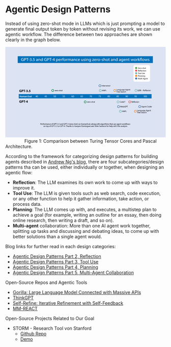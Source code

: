 # Agentic Design Patterns

Instead of using zero-shot mode in LLMs which is just prompting a model to generate final output token by token without revising its work, we can use agentic workflow. The difference between two approaches are shown clearly in the graph below.
<p align ="left">
    <img src="The-Batch-ads-and-exclusive-banners.png" alt="Tensor-Cores" width="600"/>
    <br />
    <span style="font-size:1em;margin-left: 60px;">Figure 1: Comparison between Turing Tensor Cores and Pascal Architecture.</span>
</p>

According to the framework for categorizing design patterns for building agents described in [Andrew Ng's blog](https://www.deeplearning.ai/the-batch/how-agents-can-improve-llm-performance/), there are four subcategories/design patterns tha can be used, either individually or together, when designing an agentic flow:

* **Reflection**: The LLM examines its own work to come up with ways to improve it. 
* **Tool Use**: The LLM is given tools such as web search, code execution, or any other function to help it gather information, take action, or process data.
* **Planning**: The LLM comes up with, and executes, a multistep plan to achieve a goal (for example, writing an outline for an essay, then doing online research, then writing a draft, and so on).
* **Multi-agent** collaboration: More than one AI agent work together, splitting up tasks and discussing and debating ideas, to come up with better solutions than a single agent would.

Blog links for further read in each design categories:
* [Agentic Design Patterns Part 2, Reflection](https://www.deeplearning.ai/the-batch/agentic-design-patterns-part-2-reflection/?ref=dl-staging-website.ghost.io)
* [Agentic Design Patterns Part 3, Tool Use](https://www.deeplearning.ai/the-batch/agentic-design-patterns-part-3-tool-use/)
* [Agentic Design Patterns Part 4, Planning](https://www.deeplearning.ai/the-batch/agentic-design-patterns-part-4-planning/)
* [Agentic Design Patterns Part 5, Multi-Agent Collaboration](https://www.deeplearning.ai/the-batch/agentic-design-patterns-part-5-multi-agent-collaboration/)


Open-Source Repos and Agentic Tools

* [Gorilla: Large Language Model Connected with Massive APIs](https://github.com/ShishirPatil/gorilla)
* [ThinkGPT](https://github.com/jina-ai/thinkgpt/tree/main)
* [Self-Refine: Iterative Refinement with Self-Feedback](https://github.com/madaan/self-refine)
* [MM-REACT](https://github.com/microsoft/MM-REACT)

Open-Source Projects Related to Our Goal
* STORM - Research Tool von Stanford
    * [Github Repo](https://github.com/stanford-oval/storm/)
    * [Demo](https://storm.genie.stanford.edu/)
